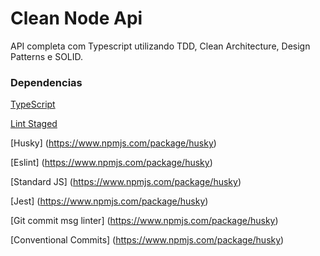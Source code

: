# Clean Node Api

API completa com Typescript utilizando TDD, Clean Architecture, Design Patterns e SOLID.

### Dependencias
[TypeScript](https://www.typescriptlang.org/)

[Lint Staged](https://www.npmjs.com/package/lint-staged)

[Husky] (https://www.npmjs.com/package/husky)

[Eslint] (https://www.npmjs.com/package/husky)

[Standard JS] (https://www.npmjs.com/package/husky)

[Jest] (https://www.npmjs.com/package/husky)

[Git commit msg linter] (https://www.npmjs.com/package/husky)

[Conventional Commits] (https://www.npmjs.com/package/husky)
